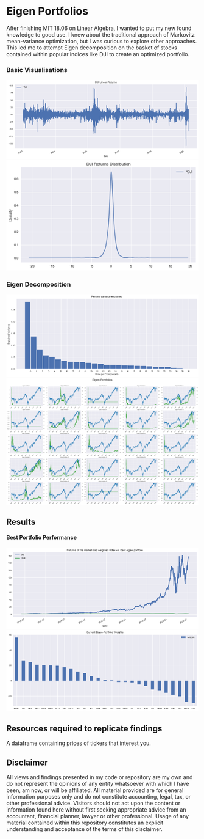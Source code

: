 # Eigen Portfolios
After finishing MIT 18.06 on Linear Algebra, I wanted to put my new found knowledge to good use. I knew about the traditional approach of Markovitz mean-variance optimization, but I was curious to explore other approaches. This led me to attempt Eigen decomposition on the basket of stocks contained within popular indices like DJI to create an optimized portfolio. 

### Basic Visualisations
![](Images/DJI-Returns.png)
![](Images/DJI-Returns-Distribution.png)

### Eigen Decomposition
![](Images/Explained-Variance.png)
![](Images/Eigen-Portfolios.png)

## Results 
#### Best Portfolio Performance
![](Images/Portfolio-Performance.png)
![](Images/Eigen-weights.png)

## Resources required to replicate findings
A dataframe containing prices of tickers that interest you.

## Disclaimer
All views and findings presented in my code or repository are my own and do not represent the opinions of any entity whatsoever with which I have been, am now, or will be affiliated. All material provided are for general information purposes only and do not constitute accounting, legal, tax, or other professional advice. Visitors should not act upon the content or information found here without first seeking appropriate advice from an accountant, financial planner, lawyer or other professional. Usage of any material contained within this repository constitutes an explicit understanding and acceptance of the terms of this disclaimer. 
